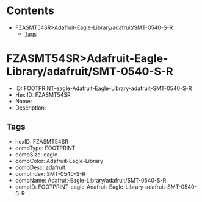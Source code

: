 



Contents
========

* [FZASMT54SR>Adafruit-Eagle-Library/adafruit/SMT-0540-S-R](#fzasmt54sradafruit-eagle-libraryadafruitsmt-0540-s-r)
	* [Tags](#tags)

# FZASMT54SR>Adafruit-Eagle-Library/adafruit/SMT-0540-S-R

- ID: FOOTPRINT-eagle-Adafruit-Eagle-Library-adafruit-SMT-0540-S-R
- Hex ID: FZASMT54SR
- Name: 
- Description: 

## Tags

- hexID: FZASMT54SR
- oompType: FOOTPRINT
- oompSize: eagle
- oompColor: Adafruit-Eagle-Library
- oompDesc: adafruit
- oompIndex: SMT-0540-S-R
- oompName: Adafruit-Eagle-Library/adafruit/SMT-0540-S-R
- oompID: FOOTPRINT-eagle-Adafruit-Eagle-Library-adafruit-SMT-0540-S-R
